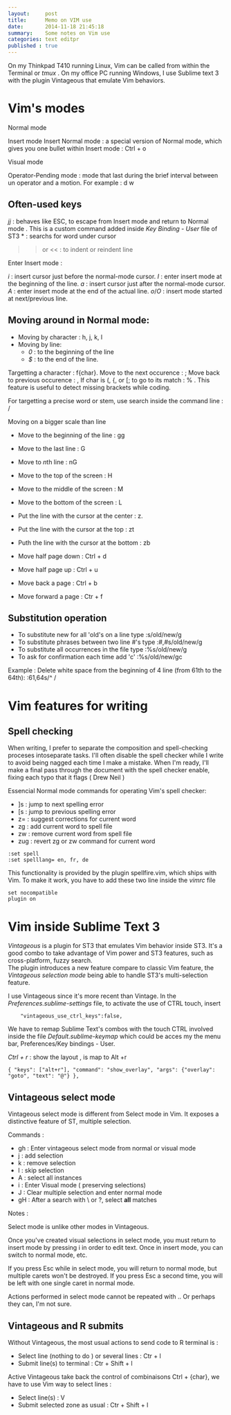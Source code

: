 ```yaml
---
layout:     post
title:      Memo on VIM use 
date:       2014-11-18 21:45:18
summary:    Some notes on Vim use
categories: text editpr
published : true
---
```


On my Thinkpad T410 running Linux, Vim can be called from within the Terminal or  *tmux* .
On my office PC running Windows, I use Sublime text 3 with the plugin Vintageous that emulate Vim behaviors.

# Vim's modes #

Normal mode

Insert mode
Insert Normal mode : a special version of Normal mode, which gives you one bullet within Insert mode : Ctrl + o 

Visual mode 

Operator-Pending mode : mode that last during the brief interval between un operator and a motion. For example : d w

## Often-used keys ##

*jj* : behaves like ESC, to  escape from Insert mode and return to Normal mode . This is a custom command added inside *Key Binding - User* file of ST3
\* : searchs for word under cursor
>> or << : to indent or reindent line

Enter Insert mode :

*i* : insert cursor just before the normal-mode cursor.
*I* : enter insert mode at the beginning of the line.
*a* : insert cursor just after the normal-mode cursor.
*A* : enter insert mode at the end of the actual line.
*o*/*O* : insert mode started at next/previous line.

## Moving around in Normal mode: ##

* Moving by character : h, j, k, l 
* Moving by line:
	- *0* : to the beginning of the line
	- *$* : to the end of the line.

Targetting a character : f{char}. 
Move to the next occurence : ;
Move back to previous occurence : ,
If char is (, {, or [; to go to its match : % . This feature is useful to detect missing brackets while coding.

For targetting a precise word or stem, use search inside the command line : /

Moving on a bigger scale than line

* Move to the beginning of the line : gg
* Move to the last line : G
* Move to *n*th line : nG

* Move to the top of the screen : H
* Move to the middle of the screen : M
* Move to the bottom of the screen : L

* Put the line with the cursor at the center : z.
* Put the line with the cursor at the top : zt
* Puth the line with the cursor at the bottom : zb

* Move half page down : Ctrl + d
* Move half page up : Ctrl + u
* Move back a page : Ctrl + b
* Move forward a page : Ctr + f 

## Substitution operation ##

* To substitute new for all 'old's on a line type       :s/old/new/g
* To substitute phrases between two line #'s type       :#,#s/old/new/g
* To substitute all occurrences in the file type        :%s/old/new/g
* To ask for confirmation each time add 'c'             :%s/old/new/gc

Example : Delete white space from the beginning of 4 line (from 61th to the 64th): :61,64s/^  / 

# Vim features for writing #

## Spell checking ##

When writing, I prefer to separate the composition and spell-checking proceses intoseparate tasks. I'll often disable the spell checker while I write to avoid being nagged each time I make a mistake. When I'm ready, I'll make a final pass through the document with the spell checker enable, fixing each typo that it flags ( Drew Neil )

Essencial Normal mode commands for operating Vim's spell checker:

*  ]s : jump to next spelling error
*  [s : jump to previous spelling error
*  z= : suggest corrections for current word
*  zg : add current word to spell file
*  zw : remove current word from spell file
*  zug : revert zg or zw command for current word

``` vim
:set spell
:set spelllang= en, fr, de
```

This functionality is provided by the plugin spellfire.vim, which ships with Vim. To make it work, you have to add these two line inside the *vimrc* file

``` vim
set nocompatible
plugin on
```

# Vim inside Sublime Text 3 #


*Vintageous* is a plugin for ST3 that emulates Vim behavior inside ST3. It's a good combo to take advantage of Vim power and ST3 features, such as cross-platform, fuzzy search.  
The plugin introduces a new feature compare to classic Vim feature, the *Vintageous selection mode* being able to handle ST3's multi-selection feature.

I use Vintageous since it's more recent than Vintage. In the *Preferences.sublime-settings* file, to activate the use of CTRL touch, insert 

``` 
	"vintageous_use_ctrl_keys":false,
```

We have to remap Sublime Text's combos with the touch CTRL involved inside the file *Default.sublime-keymap* which could be acces my the menu bar, Preferences/Key bindings - User.

*Ctrl + r* : show the layout , is map to Alt +r

``` 
{ "keys": ["alt+r"], "command": "show_overlay", "args": {"overlay": "goto", "text": "@"} }, 
```


## Vintageous select mode ##

Vintageous select mode is different from Select mode in Vim. It exposes a distinctive feature of ST, multiple selection. 

Commands :
* gh : Enter vintageous select mode from normal or visual mode
* j : add selection
* k : remove selection
* l : skip selection
* A : select all instances
* i : Enter Visual mode ( preserving selections)
* J : Clear multiple selection and enter normal mode
* gH : After a search with \\ or ?, select **all** matches

Notes :

Select mode is unlike other modes in Vintageous.

Once you've created visual selections in select mode, you must return to insert mode by pressing i in order to edit text. Once in insert mode, you can switch to normal mode, etc.

If you press Esc while in select mode, you will return to normal mode, but multiple carets won't be destroyed. If you press Esc a second time, you will be left with one single caret in normal mode.

Actions performed in select mode cannot be repeated with .. Or perhaps they can, I'm not sure.


## Vintageous and R submits ##

Without Vintageous, the most usual actions to send code to R terminal is :

* Select line (nothing to do ) or several lines : Ctr + l
* Submit line(s) to terminal : Ctr + Shift + l

Active Vintageous take back the control of combinaisons Ctrl + {char}, we have to use Vim way to select lines :

* Select line(s) : V
* Submit selected zone as usual : Ctr + Shift + l


